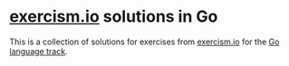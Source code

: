 # [exercism.io](exercism.io) solutions in Go

This is a collection of solutions for exercises from [exercism.io](exercism.io) for the [Go language track](http://exercism.io/languages/go/exercises).
